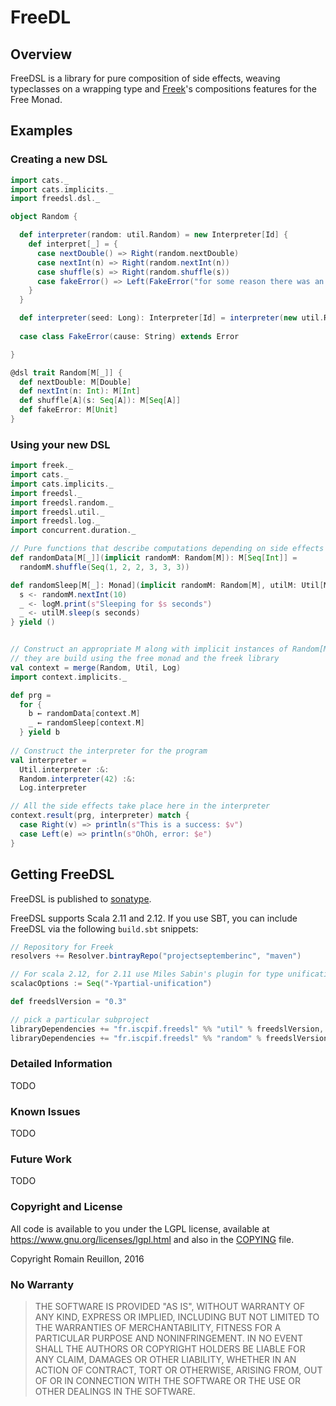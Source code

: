# FreeDL


## Overview

FreeDSL is a library for pure composition of side effects, weaving typeclasses on a wrapping type and [Freek]()'s compositions features for the Free Monad.

## Examples

### Creating a new DSL

```scala
import cats._
import cats.implicits._
import freedsl.dsl._

object Random {

  def interpreter(random: util.Random) = new Interpreter[Id] {
    def interpret[_] = {
      case nextDouble() => Right(random.nextDouble)
      case nextInt(n) => Right(random.nextInt(n))
      case shuffle(s) => Right(random.shuffle(s))
      case fakeError() => Left(FakeError("for some reason there was an error"))
    }
  }

  def interpreter(seed: Long): Interpreter[Id] = interpreter(new util.Random(seed))
  
  case class FakeError(cause: String) extends Error

}

@dsl trait Random[M[_]] {
  def nextDouble: M[Double]
  def nextInt(n: Int): M[Int]
  def shuffle[A](s: Seq[A]): M[Seq[A]]
  def fakeError: M[Unit]
}
```

### Using your new DSL

```scala
import freek._
import cats._
import cats.implicits._
import freedsl._
import freedsl.random._
import freedsl.util._
import freedsl.log._
import concurrent.duration._

// Pure functions that describe computations depending on side effects
def randomData[M[_]](implicit randomM: Random[M]): M[Seq[Int]] =
  randomM.shuffle(Seq(1, 2, 2, 3, 3, 3))

def randomSleep[M[_]: Monad](implicit randomM: Random[M], utilM: Util[M], logM: Log[M]): M[Unit] = for {
  s <- randomM.nextInt(10)
  _ <- logM.print(s"Sleeping for $s seconds")
  _ <- utilM.sleep(s seconds)
} yield ()


// Construct an appropriate M along with implicit instances of Random[M], Util[M] and Log[M]
// they are build using the free monad and the freek library
val context = merge(Random, Util, Log)
import context.implicits._

def prg =
  for {
    b ← randomData[context.M]
    _ ← randomSleep[context.M]
  } yield b
  
// Construct the interpreter for the program
val interpreter =
  Util.interpreter :&:
  Random.interpreter(42) :&:
  Log.interpreter

// All the side effects take place here in the interpreter
context.result(prg, interpreter) match {
  case Right(v) => println(s"This is a success: $v")
  case Left(e) => println(s"OhOh, error: $e")
}
```

## Getting FreeDSL

FreeDSL is published to [sonatype](https://oss.sonatype.org/).

FreeDSL supports Scala 2.11 and 2.12. If you use SBT, you can
include FreeDSL via the following `build.sbt` snippets:

```scala
// Repository for Freek
resolvers += Resolver.bintrayRepo("projectseptemberinc", "maven")

// For scala 2.12, for 2.11 use Miles Sabin's plugin for type unification.
scalacOptions := Seq("-Ypartial-unification")

def freedslVersion = "0.3"

// pick a particular subproject
libraryDependencies += "fr.iscpif.freedsl" %% "util" % freedslVersion,
libraryDependencies += "fr.iscpif.freedsl" %% "random" % freedslVersion % "test"
```

### Detailed Information

TODO

### Known Issues

TODO

### Future Work

TODO

### Copyright and License

All code is available to you under the LGPL license, available at
https://www.gnu.org/licenses/lgpl.html and also in the
[COPYING](COPYING) file.

Copyright Romain Reuillon, 2016

### No Warranty

> THE SOFTWARE IS PROVIDED "AS IS", WITHOUT WARRANTY OF ANY KIND,
> EXPRESS OR IMPLIED, INCLUDING BUT NOT LIMITED TO THE WARRANTIES OF
> MERCHANTABILITY, FITNESS FOR A PARTICULAR PURPOSE AND
> NONINFRINGEMENT. IN NO EVENT SHALL THE AUTHORS OR COPYRIGHT HOLDERS
> BE LIABLE FOR ANY CLAIM, DAMAGES OR OTHER LIABILITY, WHETHER IN AN
> ACTION OF CONTRACT, TORT OR OTHERWISE, ARISING FROM, OUT OF OR IN
> CONNECTION WITH THE SOFTWARE OR THE USE OR OTHER DEALINGS IN THE
> SOFTWARE.
